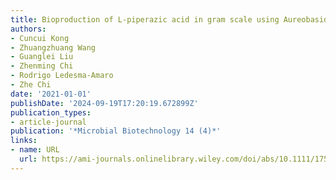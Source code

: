 ```yaml
---
title: Bioproduction of L‐piperazic acid in gram scale using Aureobasidium melanogenum
authors:
- Cuncui Kong
- Zhuangzhuang Wang
- Guanglei Liu
- Zhenming Chi
- Rodrigo Ledesma‐Amaro
- Zhe Chi
date: '2021-01-01'
publishDate: '2024-09-19T17:20:19.672899Z'
publication_types:
- article-journal
publication: '*Microbial Biotechnology 14 (4)*'
links:
- name: URL
  url: https://ami-journals.onlinelibrary.wiley.com/doi/abs/10.1111/1751-7915.13838
---
```

